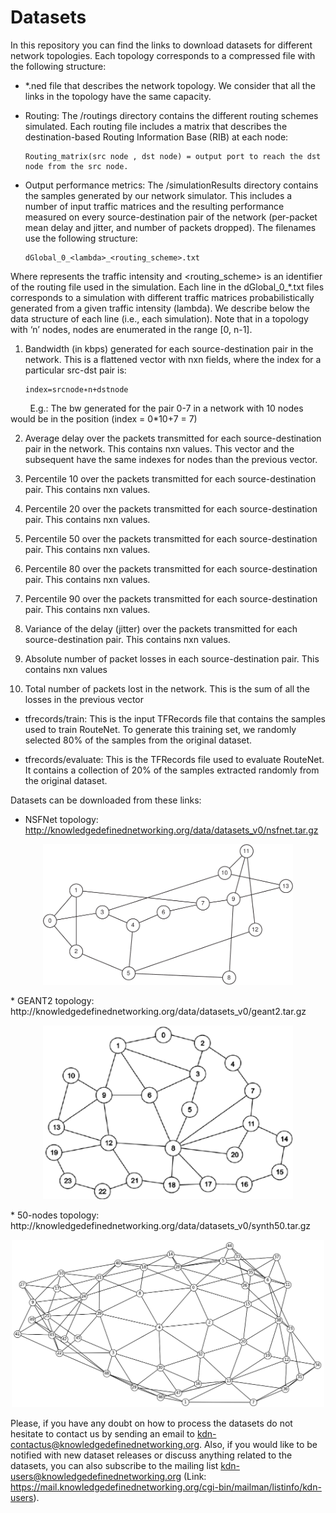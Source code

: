 # Datasets

In this repository you can find the links to download datasets for different network topologies. Each topology corresponds to a compressed file with the following structure:

* *.ned file that describes the network topology. We consider that all the links in the topology have the same capacity.

* Routing: The /routings directory contains the different routing schemes simulated. Each routing file includes a matrix that describes the destination-based Routing Information Base (RIB) at each node:

      Routing_matrix(src node , dst node) = output port to reach the dst node from the src node.

* Output performance metrics: The /simulationResults directory contains the samples generated by our network simulator. This includes a number of input traffic matrices and the resulting performance measured on every source-destination pair of the network (per-packet mean delay and jitter, and number of packets dropped). The filenames use the following structure:             
      
      dGlobal_0_<lambda>_<routing_scheme>.txt

Where <lambda> represents the traffic intensity and <routing_scheme> is an identifier of the routing file used in the simulation. Each line in the dGlobal_0_*.txt files corresponds to a simulation with different traffic matrices probabilistically generated from a given traffic intensity (lambda). We describe below the data structure of each line (i.e., each simulation). Note that in a topology with ‘n’ nodes, nodes are enumerated in the range [0, n-1].
  
  1. Bandwidth (in kbps) generated for each source-destination pair in the network. This is a flattened vector with nxn fields, where the index for a particular src-dst pair is:
  
         index=srcnode∗n+dstnode

&nbsp;&nbsp;&nbsp;&nbsp;&nbsp;&nbsp;&nbsp;&nbsp;E.g.: The bw generated for the pair 0-7 in a network with 10 nodes would be in the position (index = 0*10+7 = 7)
  
  2. Average delay over the packets transmitted for each source-destination pair in the network. This contains nxn values. This vector and the subsequent have the same indexes for nodes than the previous vector.
  
  3. Percentile 10 over the packets transmitted for each source-destination pair.  This contains nxn values.
  
  4. Percentile 20 over the packets transmitted for each source-destination pair. This contains nxn values.
  
  5. Percentile 50 over the packets transmitted for each source-destination pair. This contains nxn values.
  
  6. Percentile 80 over the packets transmitted for each source-destination pair. This contains nxn values.
  
  7. Percentile 90 over the packets transmitted for each source-destination pair. This contains nxn values.
  
  8. Variance of the delay (jitter) over the packets transmitted for each source-destination pair. This contains nxn values.
  
  9. Absolute number of packet losses in each source-destination pair. This contains nxn values
  
  10. Total number of packets lost in the network. This is the sum of all the losses in the previous vector

* tfrecords/train: This is the input TFRecords file that contains the samples used to train RouteNet. To generate this training set, we randomly selected 80% of the samples from the original dataset.

* tfrecords/evaluate: This is the TFRecords file used to evaluate RouteNet. It contains a collection of 20% of the samples extracted randomly from the original dataset.

Datasets can be downloaded from these links:

* NSFNet topology: http://knowledgedefinednetworking.org/data/datasets_v0/nsfnet.tar.gz
<p align="center"> 
  <img src="/assets/nsfnet_topology.png" width="400" alt>
</p>  
* GEANT2 topology: http://knowledgedefinednetworking.org/data/datasets_v0/geant2.tar.gz
<p align="center"> 
  <img src="/assets/geant2_topology.png" width="400" alt>
</p>
* 50-nodes topology: http://knowledgedefinednetworking.org/data/datasets_v0/synth50.tar.gz
<p align="center"> 
  <img src="/assets/synth50_topology.png" width="500" alt>
</p>  
  

Please, if you have any doubt on how to process the datasets do not hesitate to contact us by sending an email to kdn-contactus@knowledgedefinednetworking.org. Also, if you would like to be notified with new dataset releases or discuss anything related to the datasets, you can also subscribe to the mailing list kdn-users@knowledgedefinednetworking.org (Link: https://mail.knowledgedefinednetworking.org/cgi-bin/mailman/listinfo/kdn-users).
